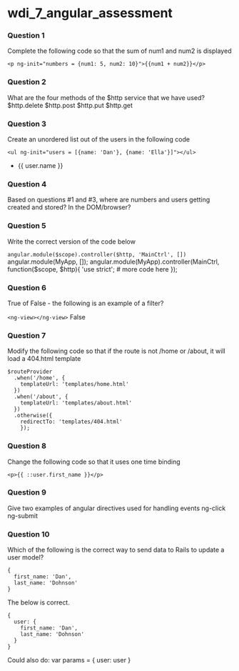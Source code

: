 wdi_7_angular_assessment
========================

### Question 1

Complete the following code so that the sum of num1 and num2 is displayed

`<p ng-init="numbers = {num1: 5, num2: 10}">{{num1 + num2}}</p>`

### Question 2

What are the four methods of the $http service that we have used?
  $http.delete
  $http.post
  $http.put
  $http.get

### Question 3

Create an unordered list out of the users in the following code

`<ul ng-init="users = [{name: 'Dan'}, {name: 'Ella'}]"></ul>`
    <ul>
      <li ng-repeat="user in users">{{ user.name }}</li>
    </ul>

### Question 4

Based on questions #1 and #3, where are numbers and users getting created and stored?
  In the DOM/browser?

### Question 5

Write the correct version of the code below

`angular.module($scope).controller($http, 'MainCtrl', [])`
  angular.module(MyApp, []);
  angular.module(MyApp).controller(MainCtrl, function($scope, $http){
    'use strict';
    # more code here
    });

### Question 6

True of False - the following is an example of a filter?

`<ng-view></ng-view>`
  False

### Question 7

Modify the following code so that if the route is not /home or /about, it will load a 404.html template

```
$routeProvider
  .when('/home', {
    templateUrl: 'templates/home.html'
  })
  .when('/about', {
    templateUrl: 'templates/about.html'
  })
  .otherwise({
    redirectTo: 'templates/404.html'
    });
```

### Question 8

Change the following code so that it uses one time binding

`<p>{{ ::user.first_name }}</p>`

### Question 9

Give two examples of angular directives used for handling events
  ng-click
  ng-submit

### Question 10

Which of the following is the correct way to send data to Rails to update a user model?

```
{
  first_name: 'Dan',
  last_name: 'Dohnson'
}
```


The below is correct.
```
{
  user: {
    first_name: 'Dan',
    last_name: 'Dohnson'
  }
}
```

Could also do:
  var params = {
    user: user
    }
